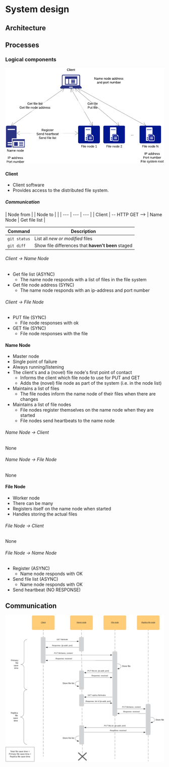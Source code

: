 # System design

## Architecture

## Processes

### Logical components

![System overview](./diagram1.png)
<!--https://www.lucidchart.com/documents/edit/c57d43b0-ede6-4ecb-a284-c0ca66047a74-->

#### Client

* Client software
* Provides access to the distributed file system. 

##### Communication

| Node from | | Node to | |
| --- | --- | --- |
| Client | -- HTTP GET --> | Name Node | Get file list |


| Command | Description |
| --- | --- |
| `git status` | List all *new or modified* files |
| `git diff` | Show file differences that **haven't been** staged |


###### Client -> Name Node

* Get file list (ASYNC)
    * The name node responds with a list of files in the file system
* Get file node address (SYNC)
    * The name node responds with an ip-address and port number

###### Client -> File Node

* PUT file (SYNC)
    * File node responses with ok
* GET file (SYNC)
    * File node responses with the file

#### Name Node

* Master node
* Single point of failure
* Always running/listening
* The client's and a (novel) file node's first point of contact
    * Informs the client which file node to use for PUT and GET
    * Adds the (novel) file node as part of the system (i.e. in the node list)
* Maintains a list of files
    * The file nodes inform the name node of their files when there are changes
* Maintains a list of file nodes
    * File nodes register themselves on the name node when they are started
    * File nodes send heartbeats to the name node

###### Name Node -> Client

None

###### Name Node -> File Node

None

#### File Node

* Worker node
* There can be many
* Registers itself on the name node when started
* Handles storing the actual files

###### File Node -> Client

None

###### File Node -> Name Node

* Register (ASYNC)
    * Name node responds with OK
* Send file list (ASYNC)
    * Name node responds with OK
* Send heartbeat (NO RESPONSE)


## Communication

![Sequence diagram for storing a file](./sequence1.png)
<!--https://www.lucidchart.com/documents/edit/66b3bccc-280f-48a8-b0be-1ba4f7274a9b-->





